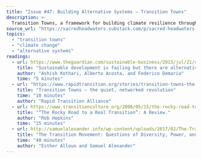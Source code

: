 ```yaml
---
title: "Issue #47: Building Alternative Systems – Transition Towns"
description: >-
  Transition Towns, a framework for building climate resilience through an emphasis on localization, has been incredibly successful. But is it fundamentally reformist or radical? Can it be both?
source_url: "https://sacredheadwaters.substack.com/p/sacred-headwaters-47-building-alternative"
topics:
  - "transition towns"
  - "climate change"
  - "alternative systems"
readings:
  - url: https://www.theguardian.com/sustainable-business/2015/jul/21/capitalism-alternatives-sustainable-development-failing
    title: "Sustainable development is failing but there are alternatives to capitalism"
    author: "Ashish Kothari, Alberto Acosta, and Federico Demaria"
    time: "5 minutes"
  - url: "https://www.rapidtransition.org/stories/transition-towns-the-quiet-networked-revolution/"
    title: "Transition Towns – the quiet, networked revolution"
    time: "10 minutes"
    author: "Rapid Transition Alliance"
  - url: https://www.transitionculture.org/2008/05/15/the-rocky-road-to-a-real-transition-by-paul-chatterton-and-alice-cutler-a-review/
    title: "“The Rocky Road to a Real Transition”: A Review."
    author: "Rob Hopkins"
    time: "15 minutes"
  - url: http://samuelalexander.info/wp-content/uploads/2017/02/The-Transition-Movement-Samuel-Alexander.pdf
    title: "The Transition Movement: Questions of Diversity, Power, and Affluence"
    time: "40 minutes"
    author: "Esther Alloun and Samuel Alexander"
---
```

